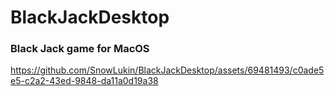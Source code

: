 # BlackJackDesktop

### Black Jack game for MacOS





https://github.com/SnowLukin/BlackJackDesktop/assets/69481493/c0ade5e5-c2a2-43ed-9848-da11a0d19a38


